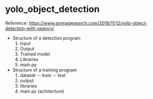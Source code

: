 # yolo_object_detection
Reference: https://www.pyimagesearch.com/2018/11/12/yolo-object-detection-with-opencv/

- Structure of a detection program
   1. Input
   2. Output
   3. Trained model
   4. Libraries
   5. main.py
- Structure of a training program
   1. dataset  -- train
               -- test
   2. output
   3. libraries
   4. main.py (achitecture)
